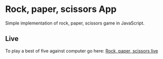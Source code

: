 # Rock, paper, scissors App
Simple implementation of rock, paper, scissors game in JavaScript.

## Live
To play a best of five against computer go here: [Rock, paper, scissors live](https://stochasticats.github.io/rock-paper-scissors/)